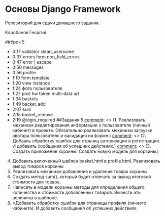 # Основы Django Framework

Репозиторий для сдачи домашнего задания.

Коробанов Георгий.

##Урок 5
* 0:17 validator clean_username
* 0:37 errors form.non_field_errors
* 0:47 error | escape
* 0:50 messages
* 0:56 profile
* 1:10 form template
* 1:20 view instance
* 1:24 фото пользователя
* 1:27 post hw token multi-data url
* 1:34 baskets
* 1:49 backet_add
* 2:07 sum
* 2:15 basket_remove
* 2:19 @login_required
##Задания 5
[comment]: <> (1. Реализовать механизм редактирования информации о пользователе &#40;личный кабинет&#41; в проекте. Обязательно реализовать механизм загрузки аватара пользователя и валидация на форме.)
[comment]: <> (2. Добавиь обработку ошибок для страниц авторизации и регистрации. И добавить сообщения об успешних действиях.)
[comment]: <> (3. Создать приложение корзины. Создать новую модель для корзины.)
4. Добавить включенный шаблон basket.html в profile.html. Реализовать вывод товаров корзины.
5. Реализовать механизм добавления и удаление товара корзины.
6. Создать метод sum(), который будет отвечать за вывод итоговой стоимости для товара.
7. Написать в модели корзины методы для определения общего количества и стоимости добавленных товаров. Вывести эти величины в шаблоне.
8. *Добавить обработку ошибок для страницы профиля (личного кабинета). И добавить сообщения об успешних действиях.

[comment]: <> (##Задания 3)
[comment]: <> (1. Создать модель пользователя в проекте. Обязательно добавить поле с изображением и возраст . Выполнить настройки в файле конфигурации.)
[comment]: <> (2. Реализовать механизм аутентификации и авторизации в проекте.)
[comment]: <> (3. Реализовать механизм регистрации пользователя. И не забыть добавить logout)
[comment]: <> (4. Создать base.html для login.html и register.html в templates папке приложения authapp.)
[comment]: <> (* ##Урок 4)
[comment]: <> (* Создание приложения authapp, подключение модели)
[comment]: <> (* Создание модели User, изменение структуры urls)
[comment]: <> (* Регистрация приложения в admin)
[comment]: <> (* Обновление базы данных)
[comment]: <> (* Создание шаблонов и форм в authapp)
[comment]: <> (* Создание views, редактирование urls)
[comment]: <> (* Форма для регистрации)
[comment]: <> (* Шаблон и отображение регистрации)
[comment]: <> (* Добавление logout и ссылки на admin)
[comment]: <> (##Задания 4)
[comment]: <> (1. Создать модель пользователя в проекте. Обязательно добавить поле с изображением и возраст . Выполнить настройки в файле конфигурации.)
[comment]: <> (2. Реализовать механизм аутентификации и авторизации в проекте.)
[comment]: <> (3. Реализовать механизм регистрации пользователя. И не забыть добавить logout)
[comment]: <> (4. Создать base.html для login.html и register.html в templates папке приложения authapp.)
[comment]: <> (5. *Разобраться с механизмом валидации данных формы. Создать свои валидаторы.)
